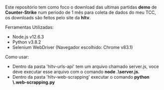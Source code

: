 Este repositório tem como foco o download das ultimas partidas **demo** de **Counter-Strike** num periodo de 1 mês para coleta de dados do meu TCC, os downloads são feitos pelo site da **hltv**.

Ferramentas Utilizadas:
<ul>
	<li>Node.js v12.6.3</li>
	<li>Python v3.8.2</li>
	<li>Selenium WebDriver (Navegador escolhido: Chrome v83.1)</li>
</ul>	 


Como usar:
<ul>
	<li>Dentro da pasta 'hltv-urls-api' tem um arquivo chamado server.js, voce deve executar esse arquivo com o comando 
		<b>node .\server.js.</b></li>
	<li>Dentro da pasta 'hltv-web-scrapping' executar o comando <b>python \.web-scrapping.py</b></li>
</ul>	
	
